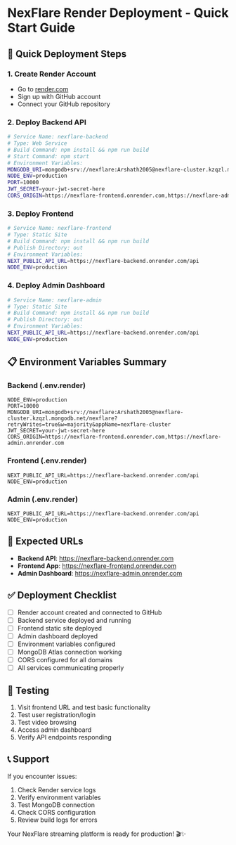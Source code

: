 # NexFlare Render Deployment - Quick Start Guide

## 🚀 Quick Deployment Steps

### 1. Create Render Account
- Go to [render.com](https://render.com)
- Sign up with GitHub account
- Connect your GitHub repository

### 2. Deploy Backend API
```bash
# Service Name: nexflare-backend
# Type: Web Service
# Build Command: npm install && npm run build
# Start Command: npm start
# Environment Variables:
MONGODB_URI=mongodb+srv://nexflare:Arshath2005@nexflare-cluster.kzqzl.mongodb.net/nexflare?retryWrites=true&w=majority&appName=nexflare-cluster
NODE_ENV=production
PORT=10000
JWT_SECRET=your-jwt-secret-here
CORS_ORIGIN=https://nexflare-frontend.onrender.com,https://nexflare-admin.onrender.com
```

### 3. Deploy Frontend
```bash
# Service Name: nexflare-frontend
# Type: Static Site
# Build Command: npm install && npm run build
# Publish Directory: out
# Environment Variables:
NEXT_PUBLIC_API_URL=https://nexflare-backend.onrender.com/api
NODE_ENV=production
```

### 4. Deploy Admin Dashboard
```bash
# Service Name: nexflare-admin
# Type: Static Site
# Build Command: npm install && npm run build
# Publish Directory: out
# Environment Variables:
NEXT_PUBLIC_API_URL=https://nexflare-backend.onrender.com/api
NODE_ENV=production
```

## 📋 Environment Variables Summary

### Backend (.env.render)
```
NODE_ENV=production
PORT=10000
MONGODB_URI=mongodb+srv://nexflare:Arshath2005@nexflare-cluster.kzqzl.mongodb.net/nexflare?retryWrites=true&w=majority&appName=nexflare-cluster
JWT_SECRET=your-jwt-secret-here
CORS_ORIGIN=https://nexflare-frontend.onrender.com,https://nexflare-admin.onrender.com
```

### Frontend (.env.render)
```
NEXT_PUBLIC_API_URL=https://nexflare-backend.onrender.com/api
NODE_ENV=production
```

### Admin (.env.render)
```
NEXT_PUBLIC_API_URL=https://nexflare-backend.onrender.com/api
NODE_ENV=production
```

## 🔗 Expected URLs
- **Backend API**: https://nexflare-backend.onrender.com
- **Frontend App**: https://nexflare-frontend.onrender.com
- **Admin Dashboard**: https://nexflare-admin.onrender.com

## ✅ Deployment Checklist
- [ ] Render account created and connected to GitHub
- [ ] Backend service deployed and running
- [ ] Frontend static site deployed
- [ ] Admin dashboard deployed
- [ ] Environment variables configured
- [ ] MongoDB Atlas connection working
- [ ] CORS configured for all domains
- [ ] All services communicating properly

## 🧪 Testing
1. Visit frontend URL and test basic functionality
2. Test user registration/login
3. Test video browsing
4. Access admin dashboard
5. Verify API endpoints responding

## 📞 Support
If you encounter issues:
1. Check Render service logs
2. Verify environment variables
3. Test MongoDB connection
4. Check CORS configuration
5. Review build logs for errors

Your NexFlare streaming platform is ready for production! 🎬✨